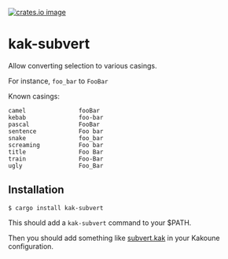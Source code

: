 [![crates.io image](https://img.shields.io/crates/v/kak-subvert.svg)](https://crates.io/crates/kak-subvert)

# kak-subvert

Allow converting selection to various casings.

For instance, `foo_bar` to `FooBar`

Known casings:

```
camel               fooBar
kebab               foo-bar
pascal              FooBar
sentence            Foo bar
snake               foo_bar
screaming           Foo bar
title               Foo Bar
train               Foo-Bar
ugly                Foo_Bar
```

## Installation

```
$ cargo install kak-subvert
```

This should add a `kak-subvert` command to your $PATH.

Then you should add something like [subvert.kak](./subvert.kak) in your Kakoune configuration.
